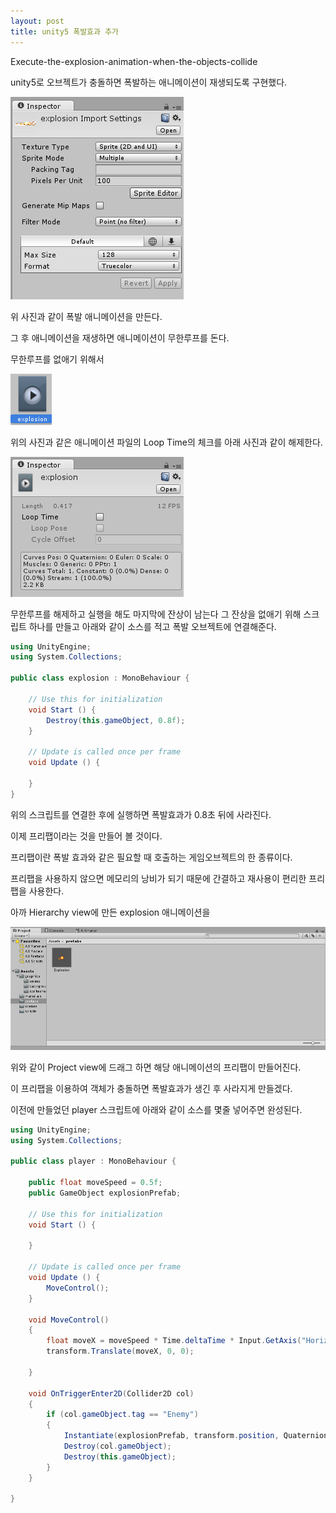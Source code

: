 ```yaml
---
layout: post
title: unity5 폭발효과 추가
---
```


Execute-the-explosion-animation-when-the-objects-collide

unity5로 오브젝트가 충돌하면 폭발하는 애니메이션이 재생되도록 구현했다.

![1](/images/04151.PNG)

위 사진과 같이 폭발 애니메이션을 만든다.

그 후 애니메이션을 재생하면 애니메이션이 무한루프를 돈다.

무한루프를 없애기 위해서

![3](/images/04153.PNG)

위의 사진과 같은 애니메이션 파일의 Loop Time의 체크를 아래 사진과 같이 해제한다.

![2](/images/04152.PNG)

무한루프를 해제하고 실행을 해도 마지막에 잔상이 남는다 그 잔상을 없애기 위해 스크립트 하나를 만들고 아래와 같이 소스를 적고 폭발 오브젝트에 연결해준다.

```c#
using UnityEngine;
using System.Collections;

public class explosion : MonoBehaviour {

	// Use this for initialization
	void Start () {
        Destroy(this.gameObject, 0.8f);
	}
	
	// Update is called once per frame
	void Update () {
	
	}
}
```

위의 스크립트를 연결한 후에 실행하면 폭발효과가 0.8초 뒤에 사라진다.

이제 프리팹이라는 것을 만들어 볼 것이다.

프리팹이란 폭발 효과와 같은 필요할 때 호출하는 게임오브젝트의 한 종류이다.

프리팹을 사용하지 않으면 메모리의 낭비가 되기 때문에 간결하고 재사용이 편리한 프리팹을 사용한다.

아까 Hierarchy view에 만든 explosion 애니메이션을 

![4](/images/04157.PNG)

위와 같이 Project view에 드래그 하면 해당 애니메이션의 프리팹이 만들어진다.

이 프리팹을 이용하여 객체가 충돌하면 폭발효과가 생긴 후 사라지게 만들겠다.

이전에 만들었던 player 스크립트에 아래와 같이 소스를 몇줄 넣어주면 완성된다.

```c#
using UnityEngine;
using System.Collections;

public class player : MonoBehaviour {

    public float moveSpeed = 0.5f;
    public GameObject explosionPrefab;

	// Use this for initialization
	void Start () {
	
	}

	// Update is called once per frame
	void Update () {
        MoveControl();
	}

    void MoveControl()
    {
        float moveX = moveSpeed * Time.deltaTime * Input.GetAxis("Horizontal");
        transform.Translate(moveX, 0, 0);

    }

    void OnTriggerEnter2D(Collider2D col)
    {
        if (col.gameObject.tag == "Enemy")
        {
            Instantiate(explosionPrefab, transform.position, Quaternion.identity);
            Destroy(col.gameObject);
            Destroy(this.gameObject);
        }
    }

}
```
